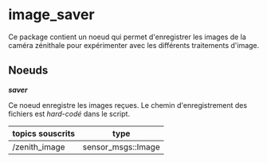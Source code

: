 # image_saver

Ce package contient un noeud qui permet d'enregistrer les images de la caméra zénithale pour expérimenter avec les différents traitements d'image. 

## Noeuds
***saver***

Ce noeud enregistre les images reçues. Le chemin d'enregistrement des fichiers est *hard-codé* dans le script.

| topics souscrits  |  type |
|---|---|
| /zenith_image  | sensor_msgs::Image  |